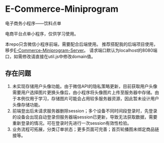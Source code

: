 # E-Commerce-Miniprogram
电子商务小程序——饮料点单

电商平台点单小程序，仅供学习使用。

本repo只含微信小程序前端，需要配合后端使用。
推荐搭配我的后端项目使用，移步[E-Commerce-Miniprogram-Server](https://github.com/Siruirui/E-Commerce-Miniprogram-Server)。
请求端口默认为localhost的8080端口，如需修改请直接在util.js中修改domain值。

## 存在问题
1. 未实现存储用户头像功能。由于微信API的隐私策略更新，目前获取用户头像需要用户选择图片更换头像后，由小程序将头像图片上传至服务器中存储。由于本例仅用于学习，存储图片可能会占用较多服务器资源，因此暂未设计用户头像存储功能。
2. 前端登出后未请求服务器删除session；多个设备不同时间段登录时，先登录的设备会出现自动登录但服务器端session已更新，导致无法获取数据，需要重新登录的情况。可在登录时先进行一次session有效性检验。
3. 业务流程可拓展，分类订单状态；更多页面可完善；首页轮播图未绑定商品链接等。
